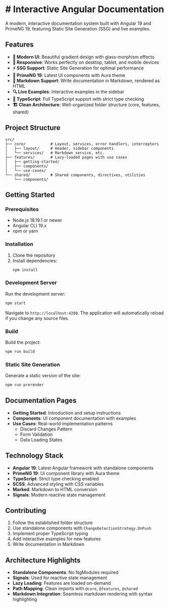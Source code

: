 # # Interactive Angular Documentation

A modern, interactive documentation system built with Angular 19 and PrimeNG 19, featuring Static Site Generation (SSG) and live examples.

## Features

- **🌟 Modern UI**: Beautiful gradient design with glass-morphism effects
- **📱 Responsive**: Works perfectly on desktop, tablet, and mobile devices
- **⚡ SSG Support**: Static Site Generation for optimal performance
- **🎨 PrimeNG 19**: Latest UI components with Aura theme
- **📝 Markdown Support**: Write documentation in Markdown, rendered as HTML
- **🔍 Live Examples**: Interactive examples in the sidebar
- **🎯 TypeScript**: Full TypeScript support with strict type checking
- **🏗️ Clean Architecture**: Well-organized folder structure (core, features, shared)

## Project Structure

```
src/
├── core/           # Layout, services, error handlers, interceptors
│   ├── layout/     # Header, sidebar components
│   └── services/   # Markdown service, etc.
├── features/       # Lazy-loaded pages with use cases
│   ├── getting-started/
│   ├── components/
│   └── use-cases/
└── shared/         # Shared components, directives, utilities
    └── components/
```

## Getting Started

### Prerequisites

- Node.js 18.19.1 or newer
- Angular CLI 19.x
- npm or yarn

### Installation

1. Clone the repository
2. Install dependencies:
   ```bash
   npm install
   ```

### Development Server

Run the development server:
```bash
npm start
```

Navigate to `http://localhost:4200`. The application will automatically reload if you change any source files.

### Build

Build the project:
```bash
npm run build
```

### Static Site Generation

Generate a static version of the site:
```bash
npm run prerender
```

## Documentation Pages

- **Getting Started**: Introduction and setup instructions
- **Components**: UI component documentation with examples
- **Use Cases**: Real-world implementation patterns
  - Discard Changes Pattern
  - Form Validation
  - Data Loading States

## Technology Stack

- **Angular 19**: Latest Angular framework with standalone components
- **PrimeNG 19**: UI component library with Aura theme
- **TypeScript**: Strict type checking enabled
- **SCSS**: Advanced styling with CSS variables
- **Marked**: Markdown to HTML conversion
- **Signals**: Modern reactive state management

## Contributing

1. Follow the established folder structure
2. Use standalone components with `ChangeDetectionStrategy.OnPush`
3. Implement proper TypeScript typing
4. Add interactive examples for new features
5. Write documentation in Markdown

## Architecture Highlights

- **Standalone Components**: No NgModules required
- **Signals**: Used for reactive state management
- **Lazy Loading**: Features are loaded on-demand
- **Path Mapping**: Clean imports with `@core`, `@features`, `@shared`
- **Markdown Integration**: Seamless markdown rendering with syntax highlighting